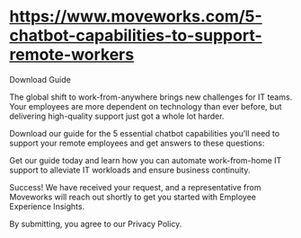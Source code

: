 # https://www.moveworks.com/5-chatbot-capabilities-to-support-remote-workers

Download Guide

The global shift to work-from-anywhere brings new challenges for IT teams. Your employees are more dependent on technology than ever before, but delivering high-quality support just got a whole lot harder.

Download our guide for the 5 essential chatbot capabilities you’ll need to support your remote employees and get answers to these questions:

Get our guide today and learn how you can automate work-from-home IT support to alleviate IT workloads and ensure business continuity.

Success! We have received your request, and a representative from Moveworks will reach out shortly to get you started with Employee Experience Insights.

By submitting, you agree to our Privacy Policy.

